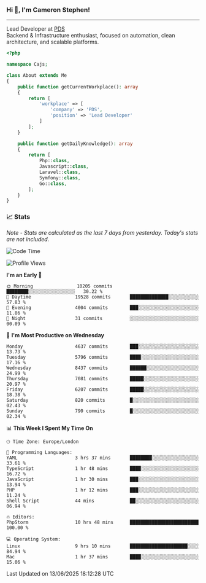 ### Hi 👋, I'm Cameron Stephen!

---

Lead Developer at [PDS](https://prindatasolutions.co.uk)  
Backend & Infrastructure enthusiast, focused on automation, clean architecture, and scalable platforms.


```php
<?php

namespace Cajs;

class About extends Me
{
    public function getCurrentWorkplace(): array
    {
        return [
            'workplace' => [
                'company' => 'PDS',
                'position' => 'Lead Developer'
            ]
        ];
    }

    public function getDailyKnowledge(): array
    {
        return [
            Php::class,
            Javascript::class,
            Laravel::class,
            Symfony::class,
            Go::class,
        ];
    }
}
```

### 📈 Stats
<p><em>Note - Stats are calculated as the last 7 days from yesterday. Today's stats are not included.</em></p>


<!--START_SECTION:waka-->
![Code Time](http://img.shields.io/badge/Code%20Time-4%2C533%20hrs%2018%20mins-blue)

![Profile Views](http://img.shields.io/badge/Profile%20Views-0-blue)

**I'm an Early 🐤** 

```text
🌞 Morning                10205 commits       ████████░░░░░░░░░░░░░░░░░   30.22 % 
🌆 Daytime                19528 commits       ██████████████░░░░░░░░░░░   57.83 % 
🌃 Evening                4004 commits        ███░░░░░░░░░░░░░░░░░░░░░░   11.86 % 
🌙 Night                  31 commits          ░░░░░░░░░░░░░░░░░░░░░░░░░   00.09 % 
```
📅 **I'm Most Productive on Wednesday** 

```text
Monday                   4637 commits        ███░░░░░░░░░░░░░░░░░░░░░░   13.73 % 
Tuesday                  5796 commits        ████░░░░░░░░░░░░░░░░░░░░░   17.16 % 
Wednesday                8437 commits        ██████░░░░░░░░░░░░░░░░░░░   24.99 % 
Thursday                 7081 commits        █████░░░░░░░░░░░░░░░░░░░░   20.97 % 
Friday                   6207 commits        █████░░░░░░░░░░░░░░░░░░░░   18.38 % 
Saturday                 820 commits         █░░░░░░░░░░░░░░░░░░░░░░░░   02.43 % 
Sunday                   790 commits         █░░░░░░░░░░░░░░░░░░░░░░░░   02.34 % 
```


📊 **This Week I Spent My Time On** 

```text
🕑︎ Time Zone: Europe/London

💬 Programming Languages: 
YAML                     3 hrs 37 mins       ████████░░░░░░░░░░░░░░░░░   33.61 % 
TypeScript               1 hr 48 mins        ████░░░░░░░░░░░░░░░░░░░░░   16.72 % 
JavaScript               1 hr 30 mins        ███░░░░░░░░░░░░░░░░░░░░░░   13.94 % 
PHP                      1 hr 12 mins        ███░░░░░░░░░░░░░░░░░░░░░░   11.24 % 
Shell Script             44 mins             ██░░░░░░░░░░░░░░░░░░░░░░░   06.94 % 

🔥 Editors: 
PhpStorm                 10 hrs 48 mins      █████████████████████████   100.00 % 

💻 Operating System: 
Linux                    9 hrs 10 mins       █████████████████████░░░░   84.94 % 
Mac                      1 hr 37 mins        ████░░░░░░░░░░░░░░░░░░░░░   15.06 % 
```


 Last Updated on 13/06/2025 18:12:28 UTC
<!--END_SECTION:waka-->
